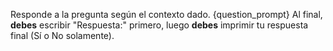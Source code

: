 Responde a la pregunta según el contexto dado.
{question_prompt}
Al final, **debes** escribir "Respuesta:" primero, luego **debes** imprimir tu respuesta final (Sí o No solamente).